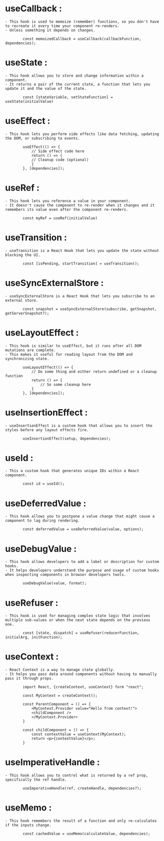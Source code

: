 # useCallback :

    - This hook is used to memoize (remember) functions, so you don't have to recreate it every time your component re-renders.
    - Unless something it depends on changes.

            const memoizedCallback = useCallback(callbackFunction, dependencies);

# useState :

    - This hook allows you to store and change information within a component.
    - It returns a pair of the current state, a function that lets you update it and the value of the state.

            const [stateVariable, setStateFunction] = useState(initialValue)

# useEffect :

    - This hook lets you perform side effects like data fetching, updating the DOM, or subscribing to events.

            useEffect(() => {
                // Side effect code here
                return () => {
                // Cleanup code (optional)
                }
            }, [dependencies]);

# useRef :

    - This hook lets you reference a value in your component.
    - It doesn't cause the component to re-render when it changes and it remembers its value even after the component re-renders.

            const myRef = useRef(initialValue)

# useTransition :

    - useTransition is a React Hook that lets you update the state without blocking the UI.

            const [isPending, startTransition] = useTransition();

# useSyncExternalStore :

    - useSyncExternalStore is a React Hook that lets you subscribe to an external store.

            const snapshot = useSyncExternalStore(subscribe, getSnapshot, getServerSnapshot?);

# useLayoutEffect :

    - This hook is similar to useEffect, but it runs after all DOM mutations are complete.
    - This makes it useful for reading layout from the DOM and synchronizing state.

            useLayoutEffect(() => {
                // Do some thing and either return undefined or a cleanup function
                return () => {
                    // So some cleanup here
                }
            }, [dependencies]);

# useInsertionEffect :

    - useInsertionEffect is a custom hook that allows you to insert the styles before any layout effects fire.

            useInsertionEffect(setup, dependencies);

# useId :

    - This a custom hook that generates unique IDs within a React component.

            const id = useId();

# useDeferredValue :

    - This hook allows you to postpone a value change that might cause a component to lag during rendering.

            const deferredValue = useDeferredValue(value, options);

# useDebugValue :

    - This hook allows developers to add a label or description for custom hooks.
    - It helps developers understand the purpose and usage of custom hooks when inspecting components in browser developers tools.

            useDebugValue(value, format);

# useRefuser :

    - This hook is used for managing complex state logic that involves multiple sub-values or when the next state depends on the previous one.

            const [state, dispatch] = useRefuser(reducerFunction, initialArg, initFunction);

# useContext :

    - React Context is a way to manage state globally.
    - It helps you pass data around components without having to manually pass it through props.

            import React, {createContext, useContext} form "react";

            const MyContext = createContext();

            const ParentComponent = () => {
                <MyContext.Provider value="Hello from context!">
                <childComponent />
                </MyContext.Provider>
            }

            const childComponent = () => {
                const contextValue = useContext(MyContext);
                return <p>{contextValue}</p>;
            }

# useImperativeHandle :

    - This hook allows you to control what is returned by a ref prop, specifically the ref handle.

            useImperativeHandle(ref, createHandle, dependencies?);

# useMemo :

    - This hook remembers the result of a function and only re-calculates if the inputs change.

            const cachedValue = useMemo(calculateValue, dependencies);
